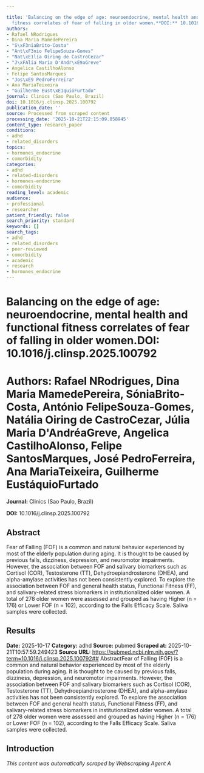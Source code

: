 ```yaml
---

title: 'Balancing on the edge of age: neuroendocrine, mental health and functional
  fitness correlates of fear of falling in older women.**DOI:** 10.1016/j.clinsp.2025.100792'
authors:
- Rafael NRodrigues
- Dina Maria MamedePereira
- "S\xF3niaBrito-Costa"
- "Ant\xF3nio FelipeSouza-Gomes"
- "Nat\xE1lia Oiring de CastroCezar"
- "J\xFAlia Maria D'Andr\xE9aGreve"
- Angelica CastilhoAlonso
- Felipe SantosMarques
- "Jos\xE9 PedroFerreira"
- Ana MariaTeixeira
- "Guilherme Eust\xE1quioFurtado"
journal: Clinics (Sao Paulo, Brazil)
doi: 10.1016/j.clinsp.2025.100792
publication_date: ''
source: Processed from scraped content
processing_date: '2025-10-21T22:15:09.058945'
content_type: research_paper
conditions:
- adhd
- related_disorders
topics:
- hormones_endocrine
- comorbidity
categories:
- adhd
- related-disorders
- hormones-endocrine
- comorbidity
reading_level: academic
audience:
- professional
- researcher
patient_friendly: false
search_priority: standard
keywords: []
search_tags:
- adhd
- related_disorders
- peer-reviewed
- comorbidity
- academic
- research
- hormones_endocrine
---
```




# Balancing on the edge of age: neuroendocrine, mental health and functional fitness correlates of fear of falling in older women.**DOI:** 10.1016/j.clinsp.2025.100792

# **Authors:** Rafael NRodrigues, Dina Maria MamedePereira, SóniaBrito-Costa, António FelipeSouza-Gomes, Natália Oiring de CastroCezar, Júlia Maria D'AndréaGreve, Angelica CastilhoAlonso, Felipe SantosMarques, José PedroFerreira, Ana MariaTeixeira, Guilherme EustáquioFurtado

**Journal:** Clinics (Sao Paulo, Brazil)

**DOI:** 10.1016/j.clinsp.2025.100792

## Abstract

Fear of Falling (FOF) is a common and natural behavior experienced by most of the elderly population during aging. It is thought to be caused by previous falls, dizziness, depression, and neuromotor impairments. However, the association between FOF and salivary biomarkers such as Cortisol (COR), Testosterone (TT), Dehydroepiandrosterone (DHEA), and alpha-amylase activities has not been consistently explored.
To explore the association between FOF and general health status, Functional Fitness (FF), and salivary-related stress biomarkers in institutionalized older women.
A total of 278 older women were assessed and grouped as having Higher (n = 176) or Lower FOF (n = 102), according to the Falls Efficacy Scale. Saliva samples were collected.
## Results

**Date:** 2025-10-17
**Category:** adhd
**Source:** pubmed
**Scraped at:** 2025-10-21T10:57:59.249423
**Source URL:** https://pubmed.ncbi.nlm.nih.gov/?term=10.1016/j.clinsp.2025.100792## AbstractFear of Falling (FOF) is a common and natural behavior experienced by most of the elderly population during aging. It is thought to be caused by previous falls, dizziness, depression, and neuromotor impairments. However, the association between FOF and salivary biomarkers such as Cortisol (COR), Testosterone (TT), Dehydroepiandrosterone (DHEA), and alpha-amylase activities has not been consistently explored.
To explore the association between FOF and general health status, Functional Fitness (FF), and salivary-related stress biomarkers in institutionalized older women.
A total of 278 older women were assessed and grouped as having Higher (n = 176) or Lower FOF (n = 102), according to the Falls Efficacy Scale. Saliva samples were collected.
## Introduction
*This content was automatically scraped by Webscraping Agent A*
